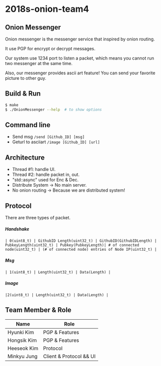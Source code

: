 2018s-onion-team4
=====

Onion Messenger
-----
Onion messenger is the messenger service that inspired by onion routing.

It use PGP for encrypt or decrypt messages.

Our system use 1234 port to listen a packet, which means you cannot run two messenger at the same time.

Also, our messenger provides ascii art feature! You can send your favorite picture to other guy.

Build & Run
-----
```sh
$ make
$ ./OnionMessenger --help  # to show options
```

Command line
-----
- Send msg
`/send [Github_ID] [msg]`
- Geturl to asciiart
`/image [Github_ID] [url]`

Architecture
-----
- Thread #1: handle UI.
- Thread #2: handle packet in, out.
- "std::async" used for Enc & Dec.
- Distribute System -> No main server.
- No onion routing -> Because we are distributed system!

Protocol
-----
There are three types of packet.

##### Handshake
`| 0(uint8_t) | GithubID Length(uint32_t) | GithubID(GithubIDLength) |
PubkeyLength(uint32_t) | Pubkey(PubkeyLength)| # of connected node(uint32_t)
| (# of connected node) entries of Node IP(uint32_t) |`

##### Msg
`| 1(uint8_t) | Length(uint32_t) | Data(Length) |`

##### Image
`|2(uint8_t) | Length(uint32_t) | Data(Length) |`

Team Member & Role
-----
| Name        | Role                    |
|-------------|-------------------------|
| Hyunki Kim  | PGP & Features          |
| Hongsik Kim | PGP & Features          |
| Heeseok Kim | Protocol                |
| Minkyu Jung | Client & Protocol && UI |
